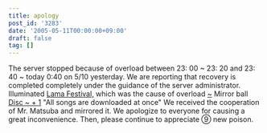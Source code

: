 ```yaml
---
title: apology
post_id: '3283'
date: '2005-05-11T00:00:00+09:00'
draft: false
tag: []
---
```


The server stopped because of overload between 23: 00 ~ 23: 20 and 23: 40 ~ today 0:40 on 5/10 yesterday. We are reporting that recovery is completed completely under the guidance of the server administrator. Illuminated [Lama Festival,](http://lama.danmaq.com/lama/) which was the cause of overload [~](http://lama.danmaq.com/lama/) Mirror ball [Disc ~ + 1](http://lama.danmaq.com/lama/) "All songs are downloaded at once" We received the cooperation of Mr. Matsuba and mirrored it. We apologize to everyone for causing a great inconvenience. Then, please continue to appreciate ⑨ new poison.